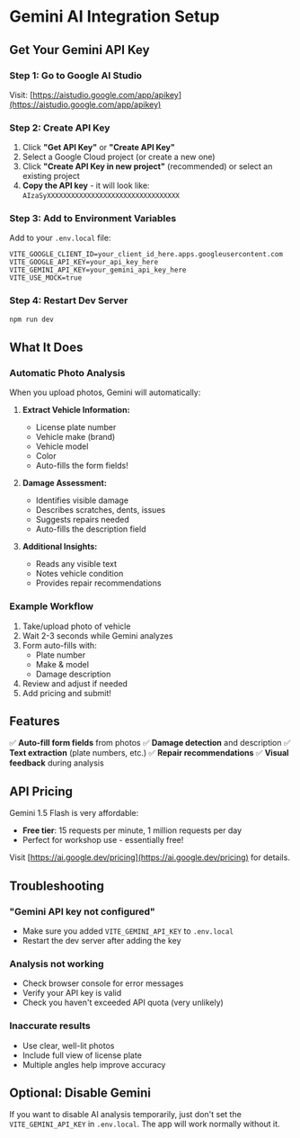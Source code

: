 # Gemini AI Integration Setup

## Get Your Gemini API Key

### Step 1: Go to Google AI Studio
Visit: [https://aistudio.google.com/app/apikey](https://aistudio.google.com/app/apikey)

### Step 2: Create API Key
1. Click **"Get API Key"** or **"Create API Key"**
2. Select a Google Cloud project (or create a new one)
3. Click **"Create API Key in new project"** (recommended) or select an existing project
4. **Copy the API key** - it will look like: `AIzaSyXXXXXXXXXXXXXXXXXXXXXXXXXXXXXXXXX`

### Step 3: Add to Environment Variables

Add to your `.env.local` file:

```env
VITE_GOOGLE_CLIENT_ID=your_client_id_here.apps.googleusercontent.com
VITE_GOOGLE_API_KEY=your_api_key_here
VITE_GEMINI_API_KEY=your_gemini_api_key_here
VITE_USE_MOCK=true
```

### Step 4: Restart Dev Server

```bash
npm run dev
```

## What It Does

### Automatic Photo Analysis

When you upload photos, Gemini will automatically:

1. **Extract Vehicle Information:**
   - License plate number
   - Vehicle make (brand)
   - Vehicle model
   - Color
   - Auto-fills the form fields!

2. **Damage Assessment:**
   - Identifies visible damage
   - Describes scratches, dents, issues
   - Suggests repairs needed
   - Auto-fills the description field

3. **Additional Insights:**
   - Reads any visible text
   - Notes vehicle condition
   - Provides repair recommendations

### Example Workflow

1. Take/upload photo of vehicle
2. Wait 2-3 seconds while Gemini analyzes
3. Form auto-fills with:
   - Plate number
   - Make & model
   - Damage description
4. Review and adjust if needed
5. Add pricing and submit!

## Features

✅ **Auto-fill form fields** from photos
✅ **Damage detection** and description
✅ **Text extraction** (plate numbers, etc.)
✅ **Repair recommendations**
✅ **Visual feedback** during analysis

## API Pricing

Gemini 1.5 Flash is very affordable:
- **Free tier**: 15 requests per minute, 1 million requests per day
- Perfect for workshop use - essentially free!

Visit [https://ai.google.dev/pricing](https://ai.google.dev/pricing) for details.

## Troubleshooting

### "Gemini API key not configured"
- Make sure you added `VITE_GEMINI_API_KEY` to `.env.local`
- Restart the dev server after adding the key

### Analysis not working
- Check browser console for error messages
- Verify your API key is valid
- Check you haven't exceeded API quota (very unlikely)

### Inaccurate results
- Use clear, well-lit photos
- Include full view of license plate
- Multiple angles help improve accuracy

## Optional: Disable Gemini

If you want to disable AI analysis temporarily, just don't set the `VITE_GEMINI_API_KEY` in `.env.local`. The app will work normally without it.


